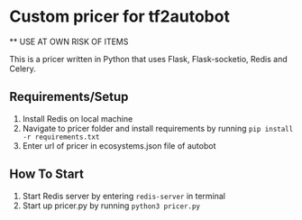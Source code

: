 # Custom pricer for tf2autobot
** USE AT OWN RISK OF ITEMS 

This is a pricer written in Python that uses Flask, Flask-socketio, Redis and Celery.

## Requirements/Setup
1. Install Redis on local machine
2. Navigate to pricer folder and install requirements by running `pip install -r requirements.txt`
3. Enter url of pricer in ecosystems.json file of autobot

## How To Start 
1. Start Redis server by entering `redis-server` in terminal
2. Start up pricer.py by running `python3 pricer.py`


